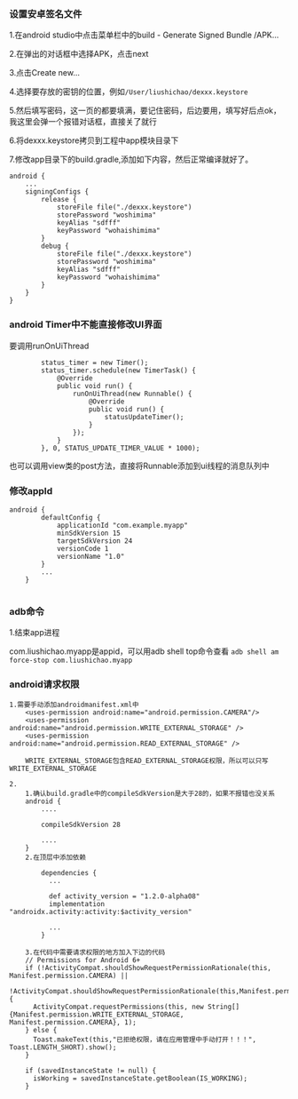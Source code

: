 
### 设置安卓签名文件

1.在android studio中点击菜单栏中的build - Generate Signed Bundle /APK...

2.在弹出的对话框中选择APK，点击next

3.点击Create new...

4.选择要存放的密钥的位置，例如``/User/liushichao/dexxx.keystore``

5.然后填写密码，这一页的都要填满，要记住密码，后边要用，填写好后点ok，我这里会弹一个报错对话框，直接关了就行

6.将dexxx.keystore拷贝到工程中app模块目录下

7.修改app目录下的build.gradle,添加如下内容，然后正常编译就好了。

```
android {
    ...
    signingConfigs {
        release {
            storeFile file("./dexxx.keystore")
            storePassword "woshimima"
            keyAlias "sdfff"
            keyPassword "wohaishimima"
        }
        debug {
            storeFile file("./dexxx.keystore")
            storePassword "woshimima"
            keyAlias "sdfff"
            keyPassword "wohaishimima"
        }
    }
}
```



### android Timer中不能直接修改UI界面

要调用runOnUiThread

```
        status_timer = new Timer();
        status_timer.schedule(new TimerTask() {
            @Override
            public void run() {
                runOnUiThread(new Runnable() {
                    @Override
                    public void run() {
                        statusUpdateTimer();
                    }
                });
            }
        }, 0, STATUS_UPDATE_TIMER_VALUE * 1000);

```

也可以调用view类的post方法，直接将Runnable添加到ui线程的消息队列中


### 修改appId

```
android {
        defaultConfig {
            applicationId "com.example.myapp"
            minSdkVersion 15
            targetSdkVersion 24
            versionCode 1
            versionName "1.0"
        }
        ...
    }
    
```
    
    
### adb命令

1.结束app进程

com.liushichao.myapp是appid，可以用adb shell top命令查看
``
adb shell am force-stop com.liushichao.myapp
``

### android请求权限

```
1.需要手动添加androidmanifest.xml中
    <uses-permission android:name="android.permission.CAMERA"/>
    <uses-permission android:name="android.permission.WRITE_EXTERNAL_STORAGE" />
    <uses-permission android:name="android.permission.READ_EXTERNAL_STORAGE" />
    
    WRITE_EXTERNAL_STORAGE包含READ_EXTERNAL_STORAGE权限，所以可以只写WRITE_EXTERNAL_STORAGE
    
2.   
    1.确认build.gradle中的compileSdkVersion是大于28的，如果不报错也没关系
    android {
        ....
        
        compileSdkVersion 28
        
        ....
    }
    2.在顶层中添加依赖
    
        dependencies {
          ...
          
          def activity_version = "1.2.0-alpha08"
          implementation "androidx.activity:activity:$activity_version"
          
          ...
        }

    3.在代码中需要请求权限的地方加入下边的代码
    // Permissions for Android 6+
    if (!ActivityCompat.shouldShowRequestPermissionRationale(this, Manifest.permission.CAMERA) ||
            !ActivityCompat.shouldShowRequestPermissionRationale(this,Manifest.permission.WRITE_EXTERNAL_STORAGE)) {
      ActivityCompat.requestPermissions(this, new String[]{Manifest.permission.WRITE_EXTERNAL_STORAGE, Manifest.permission.CAMERA}, 1);
    } else {
      Toast.makeText(this,"已拒绝权限，请在应用管理中手动打开！！！", Toast.LENGTH_SHORT).show();
    }

    if (savedInstanceState != null) {
      isWorking = savedInstanceState.getBoolean(IS_WORKING);
    }
```
